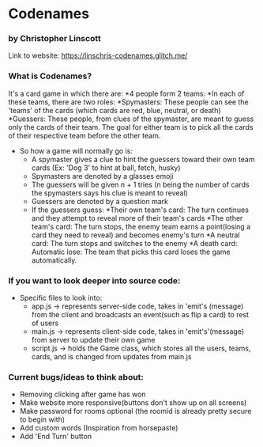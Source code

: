 # Codenames
### by Christopher Linscott

Link to website: https://linschris-codenames.glitch.me/

### What is Codenames?

It's a card game in which there are:
*4 people form 2 teams:
  *In each of these teams, there are two roles:
    *Spymasters: These people can see the 'teams' of the cards (which cards are red, blue, neutral, or death)
    *Guessers: These people, from clues of the spymaster, are meant to guess only the cards of their team.
The goal for either team is to pick all the cards of their respective team before the other team.
- So how a game will normally go is:
  - A spymaster gives a clue to hint the guessers toward their own team cards (Ex: 'Dog 3' to hint at ball, fetch, husky)
   - Spymasters are denoted by a glasses emoji
  - The guessers will be given n + 1 tries (n being the number of cards the spymasters says his clue is meant to reveal) 
   - Guessers are denoted by a question mark
  - If the guessers guess:
    *Their own team's card: The turn continues and they attempt to reveal more of their team's cards
    *The other team's card: The turn stops, the enemy team earns a point(losing a card they need to reveal) and becomes enemy's turn
    *A neutral card: The turn stops and switches to the enemy
    *A death card: Automatic lose: The team that picks this card loses the game automatically.

### If you want to look deeper into source code:
- Specific files to look into:
  - app.js -> represents server-side code, takes in 'emit's (message) from the client and broadcasts an event(such as flip a card) to rest of users
  - main.js -> represents client-side code, takes in 'emit's'(message) from server to update their own game
  - script.js -> holds the Game class, which stores all the users, teams, cards, and is changed from updates from main.js
  
### Current bugs/ideas to think about:
- Removing clicking after game has won
- Make website more responsive(buttons don't show up on all screens)
- Make password for rooms optional (the roomid is already pretty secure to begin with)
- Add custom words (Inspiration from horsepaste)
- Add 'End Turn' button

